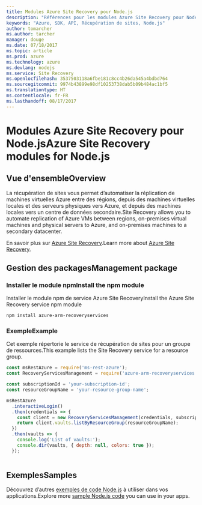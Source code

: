```yaml
---
title: Modules Azure Site Recovery pour Node.js
description: "Références pour les modules Azure Site Recovery pour Node.js"
keywords: "Azure, SDK, API, Récupération de sites, Node.js"
author: tomarcher
ms.author: tarcher
manager: douge
ms.date: 07/18/2017
ms.topic: article
ms.prod: azure
ms.technology: azure
ms.devlang: nodejs
ms.service: Site Recovery
ms.openlocfilehash: 3537503118a6fbe181c8cc4b26da545a4bdbd764
ms.sourcegitcommit: 9974b43899e98df10253738dab5b09b484ac1bf5
ms.translationtype: HT
ms.contentlocale: fr-FR
ms.lasthandoff: 08/17/2017
---
```

# <a name="azure-site-recovery-modules-for-nodejs"></a><span data-ttu-id="659e2-104">Modules Azure Site Recovery pour Node.js</span><span class="sxs-lookup"><span data-stu-id="659e2-104">Azure Site Recovery modules for Node.js</span></span>

## <a name="overview"></a><span data-ttu-id="659e2-105">Vue d'ensemble</span><span class="sxs-lookup"><span data-stu-id="659e2-105">Overview</span></span>

<span data-ttu-id="659e2-106">La récupération de sites vous permet d’automatiser la réplication de machines virtuelles Azure entre des régions, depuis des machines virtuelles locales et des serveurs physiques vers Azure, et depuis des machines locales vers un centre de données secondaire.</span><span class="sxs-lookup"><span data-stu-id="659e2-106">Site Recovery allows you to automate replication of Azure VMs between regions, on-premises virtual machines and physical servers to Azure, and on-premises machines to a secondary datacenter.</span></span>

<span data-ttu-id="659e2-107">En savoir plus sur [Azure Site Recovery](https://docs.microsoft.com/azure/site-recovery/site-recovery-overview).</span><span class="sxs-lookup"><span data-stu-id="659e2-107">Learn more about [Azure Site Recovery](https://docs.microsoft.com/azure/site-recovery/site-recovery-overview).</span></span>

## <a name="management-package"></a><span data-ttu-id="659e2-108">Gestion des packages</span><span class="sxs-lookup"><span data-stu-id="659e2-108">Management package</span></span>

### <a name="install-the-npm-module"></a><span data-ttu-id="659e2-109">Installer le module npm</span><span class="sxs-lookup"><span data-stu-id="659e2-109">Install the npm module</span></span>

<span data-ttu-id="659e2-110">Installer le module npm de service Azure Site Recovery</span><span class="sxs-lookup"><span data-stu-id="659e2-110">Install the Azure Site Recovery service npm module</span></span>

```bash
npm install azure-arm-recoveryservices
```

### <a name="example"></a><span data-ttu-id="659e2-111">Exemple</span><span class="sxs-lookup"><span data-stu-id="659e2-111">Example</span></span>

<span data-ttu-id="659e2-112">Cet exemple répertorie le service de récupération de sites pour un groupe de ressources.</span><span class="sxs-lookup"><span data-stu-id="659e2-112">This example lists the Site Recovery service for a resource group.</span></span>

```javascript
const msRestAzure = require('ms-rest-azure');
const RecoveryServicesManagement = require('azure-arm-recoveryservices');

const subscriptionId = 'your-subscription-id';
const resourceGroupName = 'your-resource-group-name';

msRestAzure
  .interactiveLogin()
  .then(credentials => {
    const client = new RecoveryServicesManagement(credentials, subscriptionId);
    return client.vaults.listByResourceGroup(resourceGroupName);
  })
  .then(vaults => {
    console.log('List of vaults:');
    console.dir(vaults, { depth: null, colors: true });
  });
  
```

## <a name="samples"></a><span data-ttu-id="659e2-113">Exemples</span><span class="sxs-lookup"><span data-stu-id="659e2-113">Samples</span></span>

<span data-ttu-id="659e2-114">Découvrez d’autres [exemples de code Node.js](https://azure.microsoft.com/resources/samples/?platform=nodejs) à utiliser dans vos applications.</span><span class="sxs-lookup"><span data-stu-id="659e2-114">Explore more [sample Node.js code](https://azure.microsoft.com/resources/samples/?platform=nodejs) you can use in your apps.</span></span>
